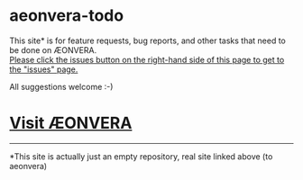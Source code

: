 # aeonvera-todo

This site* is for feature requests, bug reports, and other tasks that need to be done on ÆONVERA.   
[Please click the issues button on the right-hand side of this page to get to the "issues" page.](https://github.com/NullVoxPopuli/aeonvera-todo/issues)

All suggestions welcome :-)

# [Visit ÆONVERA](https://www.aeonvera.com)
 
 _______________________________________________________
 
 
*This site is actually just an empty repository, real site linked above (to aeonvera)
